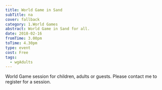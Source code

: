 ```yaml
---
title: World Game in Sand
subTitle: na
cover: fallback
category: 1.World Games
abstract: World Game in Sand for all.
date: 2018-02-16
fromTime: 3.00pm
toTime: 4.30pm
type: event
cost: Free
tags:
  - wgAdults
---
```


World Game session for children, adults or guests. Please contact me to register for a session.

